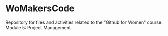 # WoMakersCode
Repository for files and activities related to the "Github for Women" course. <br> 
Module 5: Project Management.
